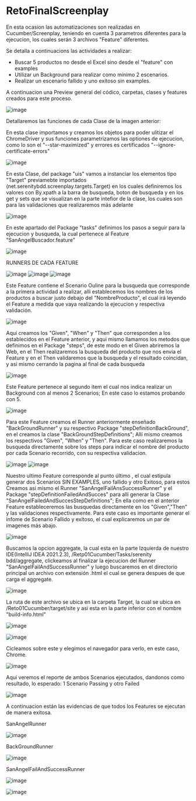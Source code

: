 # RetoFinalScreenplay

En esta ocasion las automatizaciones son realizadas en Cucumber/Screenplay, teniendo en cuenta 3 parametros diferentes para la ejecucion, los cuales serán 3 archivos "Feature" diferentes.

Se detalla a continuacions las actividades a realizar:

- Buscar 5 productos no desde el Excel sino desde el "feature" con examples
- Utilizar un Background para realizar como mínimo 2 escenarios.
- Realizar un escenario fallido y uno exitoso sin examples.

A continuacion una Preview general del códico, carpetas, clases y features creados para este proceso.

![image](https://user-images.githubusercontent.com/95547617/147370593-719dcda1-063e-4af3-9924-ff7b7f63e216.png)


Detallaremos las funciones de cada Clase de la imagen anterior:

En esta clase importamos y creamos los objetos para poder ulitizar el ChromeDriver y sus funciones
parametrizamos las optiones de ejecucion, como lo son el "--star-maximized" y errores es certificados "--ignore-certificate-errors"

![image](https://user-images.githubusercontent.com/95547617/147370599-6b4d51e1-e557-4abb-9086-921e3b2939ce.png)

En esta Clase, del package "uis" vamos a instanciar los elementos tipo "Target" previamebte importados (net.serenitybdd.screenplay.targets.Target) en los cuales definiremos los valores con By.xpath a la barra de busqueda, boton de busqueda y en los get y sets que se visualizan en la parte intefior de la clase, los cuales son para las validaciones que realizaremos más adelante

![image](https://user-images.githubusercontent.com/95547617/147370630-80d93a7a-3a50-4a2a-a2cd-491706ae287e.png)

En este apartado del Package "tasks" definimos los pasos a seguir para la ejecucion y busqueda, la cual pertenece al Feature "SanAngelBuscador.feature"

![image](https://user-images.githubusercontent.com/95547617/147370651-f3d519b3-35ea-43da-bc75-31f5161ba6dd.png)


RUNNERS DE CADA FEATURE

![image](https://user-images.githubusercontent.com/95547617/146702753-96976248-1c46-4613-8a83-66c894d85cbe.png) ![image](https://user-images.githubusercontent.com/95547617/146702761-6c474bc0-ae0d-4323-b4f1-fbef8c681db3.png) ![image](https://user-images.githubusercontent.com/95547617/146702776-81d24e47-ffec-4a7d-ad38-4221b2bf28d5.png)

Este Feature contiene el Scenario Ouline para la busqueda que corresponde a la primera actividad a realizar, alli establecemos los nombres de los productos a buscar justo debajo del "NombreProducto", el cual irá leyendo el Feature a medida que vaya realizando la ejecucion y respectiva validación.

![image](https://user-images.githubusercontent.com/95547617/146702849-d0b748b2-bee6-4c95-b93d-fe22c4fcda65.png)

Aqui creamos los "Given", "When" y  "Then" que corresponden a los establecidos en el Feature anterior, y aqui mismo llamamos los metodos que definimos en el Package "steps", de este modo en el Given abriremos la Web, en el Then realizaremos la busqueda del producto que nos envia el Feature y en el Then validaremos que la busqueda y el resultado coincidan, y asi mismo cerrando la pagina al final de cada busqueda 

![image](https://user-images.githubusercontent.com/95547617/147370668-8bed0dbe-1784-44dc-a858-63c81c83455c.png)

Este Feature pertenece al segundo item el cual nos indica realizar un Background con al menos 2 Scenarios; En este caso lo estamos probando con 5. 

![image](https://user-images.githubusercontent.com/95547617/146703309-b4e29aab-9076-4eb6-8aa7-6b15056cf4bb.png)

Para este Feature creamos el Runner anteriormente enseñado "BackGroundRunner" y su respectivo Package "stepDefinitionBackGround", en el creamos la clase "BackGroundStepDefinitions"; Allí mismo creamos los respectivos "Given", "When" y "Then". Para este caso realizaremos la busqueda directamente sobre los steps para indicar el nombre del producto por cada Scenario recorrido, con su respectiva validacion. 

![image](https://user-images.githubusercontent.com/95547617/147370682-441550ec-99e8-44e8-a45f-1adaa4ad0181.png)
![image](https://user-images.githubusercontent.com/95547617/147370687-23a6d5c3-b3cc-4289-84d8-a7b22735e316.png)


Nuestro ultimo Feature corresponde al punto último , el cual estipula generar dos Scenarios SIN EXAMPLES, uno fallido y otro Exitoso, para estos Creamos asi mismo el Runner "SanAngelFailAnsSuccessRunner" y el Package "stepDefinitionFailedAndSucces" para allí generar la Clase "SanAngelFailedAndSuccesStepDefinitions"; En ella como en el anterior Feature estableceremos las busquedas directamente en los "Given","Then" y las validaciones respectivamente. Para este caso es importante generar el infome de Scenario Fallido y exitoso, el cual explicaremos un par de imagenes más abajo. 
   
![image](https://user-images.githubusercontent.com/95547617/147370692-40f60202-4676-4fcc-91e1-dfda5a6d4a3c.png)

Buscamos la opcion aggregate, la cual esta en la parte Izquierda de nuestro IDE(IntelliJ IDEA 2021.2.3), /Retp01Cucumber/Tasks/serenity bdd/aggregate, clickeamos al finalizar la ejecucion del Runner "SanAngelFailAndSuccessRunner" y luego buscaremos en el directorio principal un archivo con extensión .html el cual se genera despues de que carga el aggregate. 

![image](https://user-images.githubusercontent.com/95547617/146704402-c2360309-a0d1-4bf9-85e0-770ba45b3e45.png)

La ruta de este archivo se ubica en la carpeta Target, la cual se ubica en /Reto01Cucumber/target/site y asi esta en la parte inferior con el nombre "build-info.html"

![image](https://user-images.githubusercontent.com/95547617/146704815-1dcd2c69-e036-4fbc-aa26-e55f293ded01.png)

![image](https://user-images.githubusercontent.com/95547617/146704744-714abfd1-b5cc-40ba-826c-38237e375ba8.png)

Cicleamos sobre este y elegimos el navegador para verlo, en este caso, Chrome.

![image](https://user-images.githubusercontent.com/95547617/146704904-d2b200c6-ec44-4b56-9fd0-06cb5e19f8e0.png)

Aqui veremos el reporte de ambos Scenarios ejecutados, dandonos como resultado, lo esperado: 1 Scenario Passing y otro Failed

![image](https://user-images.githubusercontent.com/95547617/146704985-121b0629-afae-413f-9926-e3ab765993ec.png)

A continuacion están las evidencias de que todos los Features se ejecutan de manera exitosa.

SanAngelRunner

![image](https://user-images.githubusercontent.com/95547617/146705351-ebd4bdd8-7acf-4e96-ae30-1018acc6cdc4.png)

BackGroundRunner

![image](https://user-images.githubusercontent.com/95547617/146705510-ecaf1914-27d8-4cc0-aea6-86803c7398b8.png)

SanAngelFailAndSuccessRunner

![image](https://user-images.githubusercontent.com/95547617/146705625-e8f2baac-ce3a-4faf-b1d0-db2372622b6e.png)


![image](https://user-images.githubusercontent.com/95547617/146705667-700e13f6-508f-4162-884b-775f7298959f.png)





















